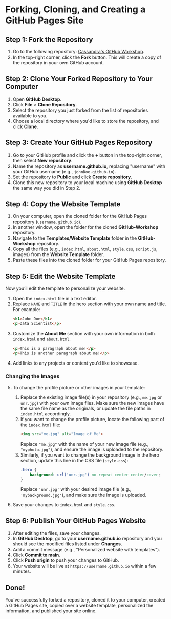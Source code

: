 
# Forking, Cloning, and Creating a GitHub Pages Site

## Step 1: Fork the Repository

1. Go to the following repository: [Cassandra's GitHub Workshop](https://github.com/cassandra-hui/GitHub-Workshop.git).
2. In the top-right corner, click the **Fork** button. This will create a copy of the repository in your own GitHub account.

## Step 2: Clone Your Forked Repository to Your Computer

1. Open **GitHub Desktop**.
2. Click **File** > **Clone Repository**.
3. Select the repository you just forked from the list of repositories available to you.
4. Choose a local directory where you'd like to store the repository, and click **Clone**.

## Step 3: Create Your GitHub Pages Repository

1. Go to your GitHub profile and click the **+** button in the top-right corner, then select **New repository**.
2. Name the repository as **username.github.io**, replacing "username" with your GitHub username (e.g., `johnDoe.github.io`).
3. Set the repository to **Public** and click **Create repository**.
4. Clone this new repository to your local machine using **GitHub Desktop** the same way you did in Step 2.

## Step 4: Copy the Website Template

1. On your computer, open the cloned folder for the GitHub Pages repository (`username.github.io`).
2. In another window, open the folder for the cloned **GitHub-Workshop** repository.
3. Navigate to the **Templates/Website Template** folder in the **GitHub-Workshop** repository.
4. Copy all the files (e.g., `index.html`, `about.html`, `style.css`, `script.js`, images) from the **Website Template** folder.
5. Paste these files into the cloned folder for your GitHub Pages repository.

## Step 5: Edit the Website Template

Now you’ll edit the template to personalize your website.

1. Open the `index.html` file in a text editor.
2. Replace `NAME` and `TITLE` in the hero section with your own name and title. For example:
    ```html
    <h1>John Doe</h1>
    <p>Data Scientist</p>
    ```
3. Customize the **About Me** section with your own information in both `index.html` and `about.html`.
    ```html
    <p>This is a paragraph about me!</p>
    <p>This is another paragraph about me!</p>
    ```
4. Add links to any projects or content you'd like to showcase.

### Changing the Images

5. To change the profile picture or other images in your template:
   1. Replace the existing image file(s) in your repository (e.g., `me.jpg` or `unr.jpg`) with your own image files. Make sure the new images have the same file name as the originals, or update the file paths in `index.html` accordingly.
   2. If you want to change the profile picture, locate the following part of the `index.html` file:
       ```html
       <img src="me.jpg" alt="Image of Me">
       ```
       Replace `"me.jpg"` with the name of your new image file (e.g., `"myphoto.jpg"`), and ensure the image is uploaded to the repository.
   3. Similarly, if you want to change the background image in the hero section, update this line in the CSS file (`style.css`):
       ```css
       .hero {
           background: url('unr.jpg') no-repeat center center/cover;
       }
       ```
       Replace `'unr.jpg'` with your desired image file (e.g., `'mybackground.jpg'`), and make sure the image is uploaded.

6. Save your changes to `index.html` and `style.css`.

## Step 6: Publish Your GitHub Pages Website

1. After editing the files, save your changes.
2. In **GitHub Desktop**, go to your **username.github.io** repository and you should see the modified files listed under **Changes**.
3. Add a commit message (e.g., "Personalized website with templates").
4. Click **Commit to main**.
5. Click **Push origin** to push your changes to GitHub.
6. Your website will be live at `https://username.github.io` within a few minutes.

## Done!

You've successfully forked a repository, cloned it to your computer, created a GitHub Pages site, copied over a website template, personalized the information, and published your site online.
